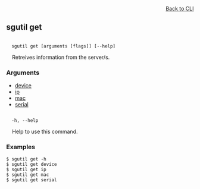 <div id="readme" class="Box-body readme blob js-code-block-container">
<article class="markdown-body entry-content p-3 p-md-6" itemprop="text">
<p align="right">
<a href="https://github.com/fpgasystems/hacc/blob/main/CLI/README.md#cli">Back to CLI</a>
</p>

## sgutil get

<code>
  sgutil get [arguments [flags]] [--help]
</code>
<p>
  &nbsp; &nbsp; Retreives information from the server/s.
</p>

### Arguments

* [device](./sgutil-get-device.md)
* [ip](./sgutil-get-ip.md)
* [mac](./sgutil-get-mac.md)
* [serial](./sgutil-get-serial.md)

<code>
  -h, --help
</code>
<p>
  &nbsp; &nbsp; Help to use this command.
</p>

### Examples
```
$ sgutil get -h
$ sgutil get device
$ sgutil get ip
$ sgutil get mac
$ sgutil get serial
```